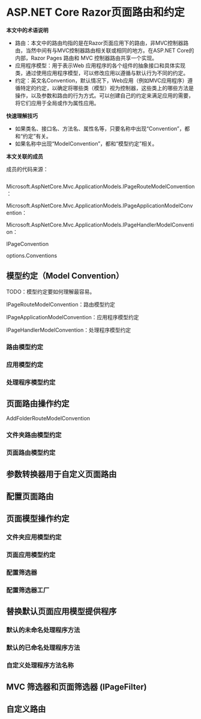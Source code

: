 # ASP.NET Core Razor页面路由和约定

**本文中的术语说明**

- 路由：本文中的路由均指的是在Razor页面应用下的路由，非MVC控制器路由，当然中间有与MVC控制器路由相关联或相同的地方。在ASP.NET Core的内部，Razor Pages 路由和 MVC 控制器路由共享一个实现。
- 应用程序模型：用于表示Web 应用程序的各个组件的抽象接口和具体实现类，通过使用应用程序模型，可以修改应用以遵循与默认行为不同的约定。
- 约定：英文名Convention，默认情况下，Web应用（例如MVC应用程序）遵循特定的约定，以确定将哪些类（模型）视为控制器，这些类上的哪些方法是操作，以及参数和路由的行为方式。可以创建自己的约定来满足应用的需要，将它们应用于全局或作为属性应用。

**快速理解技巧**

- 如果类名、接口名、方法名、属性名等，只要名称中出现“Convention”，都和“约定”有关。
- 如果名称中出现“ModelConvention”，都和“模型约定”相关。

**本文关联的成员**

成员的代码来源：

```c#

```

Microsoft.AspNetCore.Mvc.ApplicationModels.IPageRouteModelConvention：

Microsoft.AspNetCore.Mvc.ApplicationModels.IPageApplicationModelConvention：

Microsoft.AspNetCore.Mvc.ApplicationModels.IPageHandlerModelConvention：







IPageConvention

options.Conventions







## 模型约定（Model Convention）

TODO：模型约定要如何理解最容易。

IPageRouteModelConvention：路由模型约定

IPageApplicationModelConvention：应用程序模型约定

IPageHandlerModelConvention：处理程序模型约定





### 路由模型约定

### 应用模型约定

### 处理程序模型约定



## 页面路由操作约定

AddFolderRouteModelConvention



### 文件夹路由模型约定

### 页面路由模型约定



## 参数转换器用于自定义页面路由



## 配置页面路由



## 页面模型操作约定

### 文件夹应用模型约定

### 页面应用模型约定

### 配置筛选器

### 配置筛选器工厂



## 替换默认页面应用模型提供程序

### 默认的未命名处理程序方法

### 默认的已命名处理程序方法

### 自定义处理程序方法名称



## MVC 筛选器和页面筛选器 (IPageFilter)



















## 自定义路由